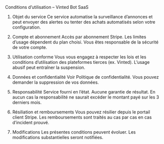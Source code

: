 Conditions d’utilisation – Vinted Bot SaaS

1. Objet du service
Ce service automatise la surveillance d’annonces et peut envoyer des alertes ou tenter des achats automatisés selon votre configuration.

2. Compte et abonnement
Accès par abonnement Stripe. Les limites d’usage dépendent du plan choisi. Vous êtes responsable de la sécurité de votre compte.

3. Utilisation conforme
Vous vous engagez à respecter les lois et les conditions d’utilisation des plateformes tierces (ex. Vinted). L’usage abusif peut entraîner la suspension.

4. Données et confidentialité
Voir Politique de confidentialité. Vous pouvez demander la suppression de vos données.

5. Responsabilité
Service fourni en l’état. Aucune garantie de résultat. En aucun cas la responsabilité ne saurait excéder le montant payé sur les 3 derniers mois.

6. Résiliation et remboursements
Vous pouvez résilier depuis le portail client Stripe. Les remboursements sont traités au cas par cas en cas d’incident prouvé.

7. Modifications
Les présentes conditions peuvent évoluer. Les modifications substantielles seront notifiées.
